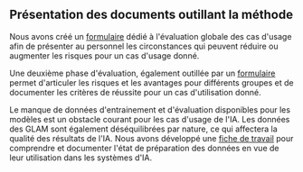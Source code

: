 ## Présentation des documents outillant la méthode

Nous avons créé un [formulaire]() dédié à l'évaluation globale des cas d'usage afin de présenter au personnel les circonstances qui peuvent réduire ou augmenter les risques pour un cas d'usage donné. 

Une deuxième phase d'évaluation, également outillée par un [formulaire]() permet d'articuler les risques et les avantages pour différents groupes et de documenter les critères de réussite pour un cas d'utilisation donné.

Le manque de données d'entrainement et d'évaluation disponibles pour les modèles est un obstacle courant pour les cas d'usage de l'IA. Les données des GLAM sont également déséquilibrées par nature, ce qui affectera la qualité des résultats de l'IA. Nous avons développé une [fiche de travail]() pour comprendre et documenter l'état de préparation des données en vue de leur utilisation dans les systèmes d'IA.
